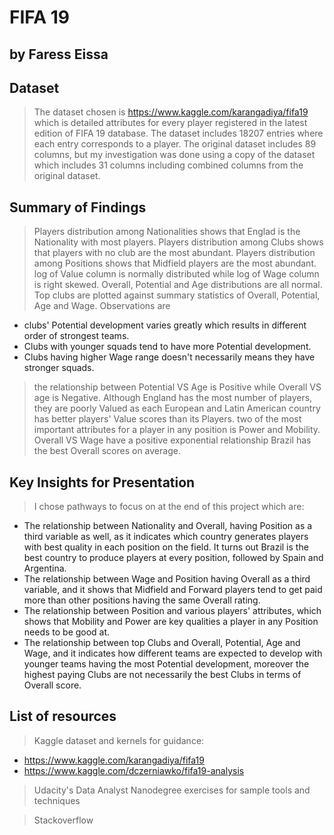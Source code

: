 # FIFA 19
## by Faress Eissa


## Dataset

> The dataset chosen is https://www.kaggle.com/karangadiya/fifa19 which is detailed attributes for every player registered in the latest edition of FIFA 19 database.
> The dataset includes 18207 entries where each entry corresponds to a player.
> The original dataset includes 89 columns, but my investigation was done using a copy of the dataset which includes 31 columns including combined columns from the original dataset.



## Summary of Findings

> Players distribution among Nationalities shows that Englad is the Nationality with most players.
> Players distribution among Clubs shows that players with no club are the most abundant.
> Players distribution among Positions shows that Midfield players are the most abundant.
> log of Value column is normally distributed while log of Wage column is right skewed.
> Overall, Potential and Age distributions are all normal.
> Top clubs are plotted against summary statistics of Overall, Potential, Age and Wage. Observations are
- clubs' Potential development varies greatly which results in different order of strongest teams.
- Clubs with younger squads tend to have more Potential development.
- Clubs having higher Wage range doesn't necessarily means they have stronger squads.
> the relationship between Potential VS Age is Positive while Overall VS age is Negative.
> Although England has the most number of players, they are poorly Valued as each European and Latin American country has better players' Value scores than its Players.
> two of the most important attributes for a player in any position is Power and Mobility.
> Overall VS Wage have a positive exponential relationship
> Brazil has the best Overall scores on average.


## Key Insights for Presentation

> I chose pathways to focus on at the end of this project which are:
- The relationship between Nationality and Overall, having Position as a third variable as well, as it indicates which country generates players with best quality in each position on the field. It turns out Brazil is the best country to produce players at every position, followed by Spain and Argentina.
-  The relationship between Wage and Position having Overall as a third variable, and it shows that Midfield and Forward players tend to get paid more than other positions having the same Overall rating.
- The relationship between Position and various players' attributes, which shows that Mobility and Power are key qualities a player in any Position needs to be good at.
- The relationship between top Clubs and Overall, Potential, Age and Wage, and it indicates how different teams are expected to develop with younger teams having the most Potential development, moreover the highest paying Clubs are not necessarily the best Clubs in terms of Overall score.


## List of resources

> Kaggle dataset and kernels for guidance:
- https://www.kaggle.com/karangadiya/fifa19
- https://www.kaggle.com/dczerniawko/fifa19-analysis

> Udacity's Data Analyst Nanodegree exercises for sample tools and techniques

> Stackoverflow  
